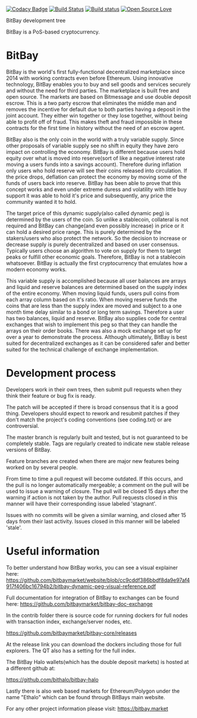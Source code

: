 [![Codacy Badge](https://api.codacy.com/project/badge/Grade/1bac5bbdf2f64cfeb67092bef3e50d6f)](https://www.codacy.com/app/yshurik/bitbay-core?utm_source=github.com&utm_medium=referral&utm_content=bitbaymarket/bitbay-core&utm_campaign=badger)
[![Build Status](https://travis-ci.org/bitbaymarket/bitbay-core.svg?branch=master)](https://travis-ci.org/bitbaymarket/bitbay-core)
[![Build status](https://ci.appveyor.com/api/projects/status/qdy7pilwdtxehqhw?svg=true)](https://ci.appveyor.com/project/yshurik/bitbay-core)
[![Open Source Love](https://badges.frapsoft.com/os/mit/mit.svg?v=102)](https://github.com/bitbaymarket/bitbay-core/blob/master/COPYING)


BitBay development tree

BitBay is a PoS-based cryptocurrency.

BitBay
===========================

BitBay is the world's first fully-functional decentralized marketplace since 2014 with working contracts even before Ethereum. Using innovative technology, BitBay enables you to buy and sell goods and services securely and without the need for third parties. The marketplace is built free and open source. The markets are based on Bitmessage and use double deposit escrow. This is a two party escrow that eliminates the middle man and removes the incentive for default due to both parties having a deposit in the joint account. They either win together or they lose together, without being able to profit off of fraud. This makes theft and fraud impossible in these contracts for the first time in history without the need of an escrow agent. 

BitBay also is the only coin in the world with a truly variable supply. Since other proposals of variable supply see no shift in equity they have zero impact on controlling the economy. BitBay is different because users hold equity over what is moved into reserve(sort of like a negative interest rate moving a users funds into a savings account). Therefore during inflation only users who hold reserve will see their coins released into circulation. If the price drops, deflation can protect the economy by moving some of the funds of users back into reserve. BitBay has been able to prove that this concept works and even under extreme duress and volatility with little buy support it was able to hold it's price and subsequently, any price the community wanted it to hold.

The target price of this dynamic supply(also called dynamic peg) is determined by the users of the coin. So unlike a stablecoin, collateral is not required and BitBay can change(and even possibly increase) in price or it can hold a desired price range. This is purely determined by the stakers/users who also protect the network. So the decision to increase or decrease supply is purely decentralized and based on user consensus. Typically users choose an algorithm to vote on supply for them to target peaks or fulfill other economic goals. Therefore, BitBay is not a stablecoin whatsoever. BitBay is actually the first cryptocurrency that emulates how a modern economy works.

This variable supply is accomplished because all user balances are arrays and liquid and reserve balances are determined based on the supply index of the entire economy. When moving liquid funds, users pull coins from each array column based on it's ratio. When moving reserve funds the coins that are less than the supply index are moved and subject to a one month time delay similar to a bond or long term savings. Therefore a user has two balances, liquid and reserve. BitBay also supplies code for central exchanges that wish to implement this peg so that they can handle the arrays on their order books. There was also a mock exchange set up for over a year to demonstrate the process. Although ultimately, BitBay is best suited for decentralized exchanges as it can be considered safer and better suited for the technical challenge of exchange implementation.

Development process
===========================

Developers work in their own trees, then submit pull requests when
they think their feature or bug fix is ready.

The patch will be accepted if there is broad consensus that it is a
good thing.  Developers should expect to rework and resubmit patches
if they don't match the project's coding conventions (see coding.txt)
or are controversial.

The master branch is regularly built and tested, but is not guaranteed
to be completely stable. Tags are regularly created to indicate new
stable release versions of BitBay.

Feature branches are created when there are major new features being
worked on by several people.

From time to time a pull request will become outdated. If this occurs, and
the pull is no longer automatically mergeable; a comment on the pull will
be used to issue a warning of closure. The pull will be closed 15 days
after the warning if action is not taken by the author. Pull requests closed
in this manner will have their corresponding issue labeled 'stagnant'.

Issues with no commits will be given a similar warning, and closed after
15 days from their last activity. Issues closed in this manner will be
labeled 'stale'.

Useful information
===========================

To better understand how BitBay works, you can see a visual explainer here:
https://github.com/bitbaymarket/website/blob/cc9cddf386bbdf8da9e97af4917f406bc16794b2/bitbay-dynamic-peg-visual-reference.pdf

Full documentation for integration of BitBay to exchanges can be found here: https://github.com/bitbaymarket/bitbay-doc-exchange

In the contrib folder there is source code for running dockers for full nodes with transaction index, exchange/server nodes, etc.

https://github.com/bitbaymarket/bitbay-core/releases

At the release link you can download the dockers including those for full explorers. The QT also has a setting for the full index.

The BitBay Halo wallets(which has the double deposit markets) is hosted at a different github at:

https://github.com/bithalo/bitbay-halo

Lastly there is also web based markets for Ethereum/Polygon under the name "Ethalo" which can be found through BitBays main website.

For any other project information please visit: https://bitbay.market
